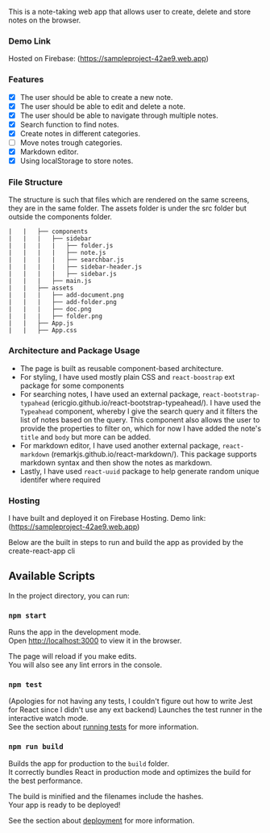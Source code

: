 This is a note-taking web app that allows user to create, delete and store notes on the browser.

### Demo Link

Hosted on Firebase: (https://sampleproject-42ae9.web.app)

### Features

- [x] The user should be able to create a new note.
- [x] The user should be able to edit and delete a note.
- [x] The user should be able to navigate through multiple notes.
- [x] Search function to find notes.
- [x] Create notes in different categories.
- [ ] Move notes trough categories.
- [x] Markdown editor.
- [x] Using localStorage to store notes.

### File Structure

The structure is such that files which are rendered on the same screens, they are in the same folder.
The assets folder is under the src folder but outside the components folder.

```
|   |   ├── components
|   |   |   ├── sidebar
|   |   |   |   ├── folder.js
|   |   |   |   ├── note.js
|   |   |   |   ├── searchbar.js
|   |   |   |   ├── sidebar-header.js
|   |   |   |   ├── sidebar.js
|   |   |   ├── main.js
|   |   ├── assets
|   |   |   ├── add-document.png
|   |   |   ├── add-folder.png
|   |   |   ├── doc.png
|   |   |   ├── folder.png
|   |   ├── App.js
|   |   ├── App.css

```

### Architecture and Package Usage

- The page is built as reusable component-based architecture.
- For styling, I have used mostly plain CSS and `react-boostrap` ext package for some components
- For searching notes, I have used an external package, `react-bootstrap-typahead` (ericgio.github.io/react-bootstrap-typeahead/). I have used the `Typeahead` component, whereby I give the search query and it filters the list of notes based on the query. This component also allows the user to provide the properties to filter on, which for now I have added the note's `title` and `body` but more can be added.
- For markdown editor, I have used another external package, `react-markdown` (remarkjs.github.io/react-markdown/). This package supports markdown syntax and then show the notes as markdown.
- Lastly, I have used `react-uuid` package to help generate random unique identifer where required

### Hosting

I have built and deployed it on Firebase Hosting. Demo link: (https://sampleproject-42ae9.web.app)

Below are the built in steps to run and build the app as provided by the create-react-app cli

## Available Scripts

In the project directory, you can run:

### `npm start`

Runs the app in the development mode.\
Open [http://localhost:3000](http://localhost:3000) to view it in the browser.

The page will reload if you make edits.\
You will also see any lint errors in the console.

### `npm test`

(Apologies for not having any tests, I couldn't figure out how to write Jest for React since I didn't use any ext backend)
Launches the test runner in the interactive watch mode.\
See the section about [running tests](https://facebook.github.io/create-react-app/docs/running-tests) for more information.

### `npm run build`

Builds the app for production to the `build` folder.\
It correctly bundles React in production mode and optimizes the build for the best performance.

The build is minified and the filenames include the hashes.\
Your app is ready to be deployed!

See the section about [deployment](https://facebook.github.io/create-react-app/docs/deployment) for more information.
